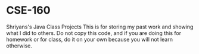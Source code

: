 # CSE-160
Shriyans's Java Class Projects
This is for storing my past work and showing what I did to others. Do not copy this code, and if you are doing this for homework or for class, do it on your own because you will not learn otherwise.
